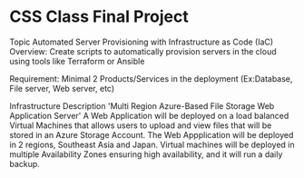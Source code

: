 # CSS Class Final Project
Topic
Automated Server Provisioning with Infrastructure as Code (IaC) Overview: Create scripts to automatically provision servers in the cloud using tools like Terraform or Ansible

Requirement:
Minimal 2 Products/Services in the deployment (Ex:Database, File server, Web server, etc)

Infrastructure Description
'Multi Region Azure-Based File Storage Web Application Server'
A Web Application will be deployed on a load balanced Virtual Machines that allows users to upload and view files that will be stored in an Azure Storage Account. The Web Appplication will be deployed in 2 regions, Southeast Asia and Japan. Virtual machines will be deployed in multiple Availability Zones ensuring high availability, and it will run a daily backup.

